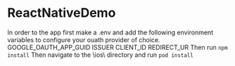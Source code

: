 # ReactNativeDemo
In order to the app first make a .env and add the following environment variables to configure your ouath provider of choice.
GOOGLE_OAUTH_APP_GUID
ISSUER
CLIENT_ID
REDIRECT_UR
Then run
`npm install`
Then navigate to the \ios\ directory and run
`pod install`
